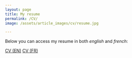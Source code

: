 ```yaml
---
layout: page
title: My resume
permalink: /CV/
image: /assets/article_images/cv/resume.jpg

---
```


Below you can access my resume in both *english* and *french*:

<div class="button-container">
	<a href="https://manuneuro.github.io/EmmanuelCalvet/assets/cv/CV_Emmanuel_Calvet__EN.pdf" class="custombutton">CV (EN)</a>
	<a href="https://manuneuro.github.io/EmmanuelCalvet/assets/cv/CV_Emmanuel_Calvet__FR.pdf" class="custombutton">CV (FR)</a>
</div>

